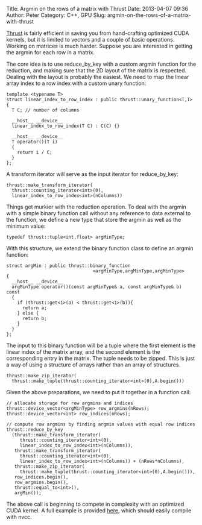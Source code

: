 Title: Argmin on the rows of a matrix with Thrust
Date: 2013-04-07 09:36
Author: Peter
Category: C++, GPU
Slug: argmin-on-the-rows-of-a-matrix-with-thrust

[Thrust](https://github.com/thrust/thrust/ "Thrust") is fairly efficient
in saving you from hand-crafting optimized CUDA kernels, but it is
limited to vectors and a couple of basic operations. Working on matrices
is much harder. Suppose you are interested in getting the argmin for
each row in a matrix.

The core idea is to use reduce\_by\_key with a custom argmin function
for the reduction, and making sure that the 2D layout of the matrix is
respected. Dealing with the layout is probably the easiest. We need to
map the linear array index to a row index with a custom unary function:

<div class="highlight">

    template <typename T>
    struct linear_index_to_row_index : public thrust::unary_function<T,T>
    {
      T C; // number of columns
      
      __host__ __device__
      linear_index_to_row_index(T C) : C(C) {}

      __host__ __device__
      T operator()(T i)
      {
        return i / C;
      }
    };

</div>

A transform iterator will serve as the input iterator for
reduce\_by\_key:

<div class="highlight">

    thrust::make_transform_iterator(
      thrust::counting_iterator<int>(0),
      linear_index_to_row_index<int>(nColumns))

</div>

Things get murkier with the reduction operation. To deal with the argmin
with a simple binary function call without any reference to data
external to the function, we define a new type that store the argmin as
well as the minimum value:

<div class="highlight">

    typedef thrust::tuple<int,float> argMinType;

</div>

With this structure, we extend the binary function class to define an
argmin function:

<div class="highlight">

    struct argMin : public thrust::binary_function
                                    <argMinType,argMinType,argMinType>
    { 
      __host__ __device__
      argMinType operator()(const argMinType& a, const argMinType& b) const
      {
        if (thrust::get<1>(a) < thrust::get<1>(b)){
          return a;
        } else {
          return b;
        }
      }
    };

</div>

The input to this binary function will be a tuple where the first
element is the linear index of the matrix array, and the second element
is the corresponding entry in the matrix. The tuple needs to be zipped.
This is just a way of using a structure of arrays rather than an array
of structures.

<div class="highlight">

    thrust::make_zip_iterator(
      thrust::make_tuple(thrust::counting_iterator<int>(0),A.begin()))

</div>

Given the above preparations, we need to put it together in a function
call:

<div class="highlight">

    // allocate storage for row argmins and indices
    thrust::device_vector<argMinType> row_argmins(nRows);
    thrust::device_vector<int> row_indices(nRows);          
     
    // compute row argmins by finding argmin values with equal row indices
    thrust::reduce_by_key
      (thrust::make_transform_iterator(
         thrust::counting_iterator<int>(0),
         linear_index_to_row_index<int>(nColumns)),
       thrust::make_transform_iterator(
         thrust::counting_iterator<int>(0),
         linear_index_to_row_index<int>(nColumns)) + (nRows*nColumns),
       thrust::make_zip_iterator(
         thrust::make_tuple(thrust::counting_iterator<int>(0),A.begin())),
       row_indices.begin(),
       row_argmins.begin(),
       thrust::equal_to<int>(),
       argMin());

</div>

The above call is beginning to compete in complexity with an optimized
CUDA kernel. A full example is provided
[here](https://gist.github.com/peterwittek/6303575 "Source"), which
should easily compile with nvcc.

